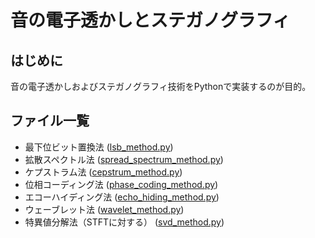 # 音の電子透かしとステガノグラフィ

## はじめに
音の電子透かしおよびステガノグラフィ技術をPythonで実装するのが目的。

## ファイル一覧
- 最下位ビット置換法 ([lsb_method.py](https://github.com/tam17aki/speech_process_exercise/blob/master/AudioWatermark/lsb_method.py))
- 拡散スペクトル法 ([spread_spectrum_method.py](https://github.com/tam17aki/speech_process_exercise/blob/master/AudioWatermark/spread_spectrum_method.py))
- ケプストラム法 ([cepstrum_method.py](https://github.com/tam17aki/speech_process_exercise/blob/master/AudioWatermark/cepstrum_method.py))
- 位相コーディング法 ([phase_coding_method.py](https://github.com/tam17aki/speech_process_exercise/blob/master/AudioWatermark/phase_coding_method.py))
- エコーハイディング法 ([echo_hiding_method.py](https://github.com/tam17aki/speech_process_exercise/blob/master/AudioWatermark/echo_hiding_method.py))
- ウェーブレット法 ([wavelet_method.py](https://github.com/tam17aki/speech_process_exercise/blob/master/AudioWatermark/wavelet_method.py))
- 特異値分解法（STFTに対する） ([svd_method.py](https://github.com/tam17aki/speech_process_exercise/blob/master/AudioWatermark/svd_method.py))
